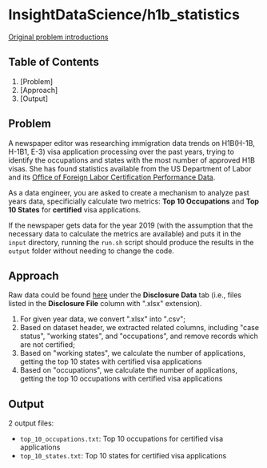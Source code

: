 # InsightDataScience/h1b_statistics

[Original problem introductions](https://github.com/InsightDataScience/h1b_statistics)

## Table of Contents
1. [Problem]
2. [Approach]
3. [Output]


## Problem

A newspaper editor was researching immigration data trends on H1B(H-1B, H-1B1, E-3) visa application processing over the past years, trying to identify the occupations and states with the most number of approved H1B visas. She has found statistics available from the US Department of Labor and its [Office of Foreign Labor Certification Performance Data](https://www.foreignlaborcert.doleta.gov/performancedata.cfm#dis).

As a data engineer, you are asked to create a mechanism to analyze past years data, specificially calculate two metrics: **Top 10 Occupations** and **Top 10 States** for **certified** visa applications.

If the newspaper gets data for the year 2019 (with the assumption that the necessary data to calculate the metrics are available) and puts it in the `input` directory, running the `run.sh` script should produce the results in the `output` folder without needing to change the code.

## Approach

Raw data could be found [here](https://www.foreignlaborcert.doleta.gov/performancedata.cfm) under the __Disclosure Data__ tab (i.e., files listed in the __Disclosure File__ column with ".xlsx" extension).
1. For given year data, we convert ".xlsx" into ".csv";
2. Based on dataset header, we extracted related columns, including "case status", "working states", and "occupations", and remove records which are not certified;
3. Based on "working states", we calculate the number of applications, getting the top 10 states with certified visa applications
4. Based on "occupations", we calculate the number of applications, getting the top 10 occupations with certified visa applications


## Output 
2 output files:
* `top_10_occupations.txt`: Top 10 occupations for certified visa applications
* `top_10_states.txt`: Top 10 states for certified visa applications

